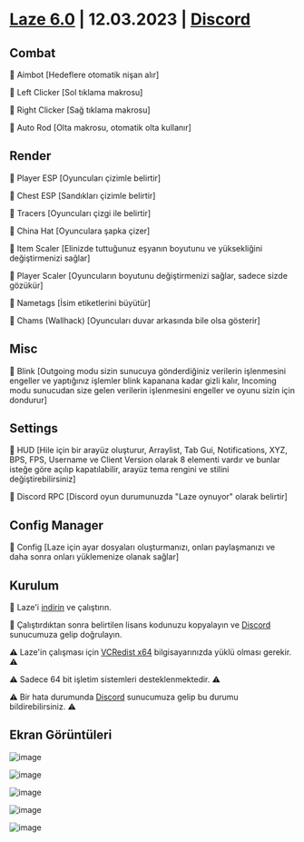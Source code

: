 # [Laze 6.0](https://github.com/aaleaf/Laze-6.0/releases/tag/Laze) | 12.03.2023 | [Discord](https://discord.com/invite/uVBcyVdMuZ)
## Combat

🔰 Aimbot [Hedeflere otomatik nişan alır]

🔰 Left Clicker [Sol tıklama makrosu]

🔰 Right Clicker [Sağ tıklama makrosu]

🔰 Auto Rod [Olta makrosu, otomatik olta kullanır]

## Render

🔰 Player ESP [Oyuncuları çizimle belirtir]

🔰 Chest ESP [Sandıkları çizimle belirtir]

🔰 Tracers [Oyuncuları çizgi ile belirtir]

🔰 China Hat [Oyunculara şapka çizer]

🔰 Item Scaler [Elinizde tuttuğunuz eşyanın boyutunu ve yüksekliğini değiştirmenizi sağlar]

🔰 Player Scaler [Oyuncuların boyutunu değiştirmenizi sağlar, sadece sizde gözükür]

🔰 Nametags [İsim etiketlerini büyütür]

🔰 Chams (Wallhack) [Oyuncuları duvar arkasında bile olsa gösterir]

## Misc

🔰 Blink [Outgoing modu sizin sunucuya gönderdiğiniz verilerin işlenmesini engeller ve yaptığınız işlemler blink kapanana kadar gizli kalır, Incoming modu sunucudan size gelen verilerin işlenmesini engeller ve oyunu sizin için dondurur]

## Settings

🔰 HUD [Hile için bir arayüz oluşturur, Arraylist, Tab Gui, Notifications, XYZ, BPS, FPS, Username ve Client Version olarak 8 elementi vardır ve bunlar isteğe göre açılıp kapatılabilir, arayüz tema rengini ve stilini değiştirebilirsiniz]

🔰 Discord RPC [Discord oyun durumunuzda "Laze oynuyor" olarak belirtir]

## Config Manager

🔰 Config [Laze için ayar dosyaları oluşturmanızı, onları paylaşmanızı ve daha sonra onları yüklemenize olanak sağlar]

## Kurulum

💠 Laze'i [indirin](https://github.com/aaleaf/Laze-6.0/releases/download/Laze/Laze.exe) ve çalıştırın.

💠 Çalıştırdıktan sonra belirtilen lisans kodunuzu kopyalayın ve [Discord](https://discord.gg/uVBcyVdMuZ) sunucumuza gelip doğrulayın.

⚠️ Laze'in çalışması için [VCRedist x64](https://aka.ms/vs/17/release/vc_redist.x64.exe) bilgisayarınızda yüklü olması gerekir. ⚠️

⚠️ Sadece 64 bit işletim sistemleri desteklenmektedir. ⚠️

⚠ Bir hata durumunda [Discord](https://discord.gg/uVBcyVdMuZ) sunucumuza gelip bu durumu bildirebilirsiniz. ⚠

## Ekran Görüntüleri

![image](https://user-images.githubusercontent.com/45121448/224541446-75d22bfe-dbe5-4873-9b87-060e87a8be49.png)

![image](https://user-images.githubusercontent.com/45121448/224541450-fa1d3cfd-4da0-4334-bb7d-78fc5d32c8d7.png)

![image](https://user-images.githubusercontent.com/45121448/224541455-a024b4d4-12cb-4c09-a9e7-832ade15e5d9.png)

![image](https://user-images.githubusercontent.com/45121448/224541457-5c47a578-0bc6-468b-9bb6-a092abde850a.png)

![image](https://user-images.githubusercontent.com/45121448/224541458-784ae7e2-a897-479e-ba80-7fb4799f873c.png)
